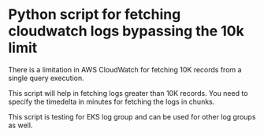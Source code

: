 # Python script for fetching cloudwatch logs bypassing the 10k limit

There is a limitation in AWS CloudWatch for fetching 10K records from a single query execution.

This script will help in fetching logs greater than 10K records. You need to specify the timedelta in minutes for fetching the logs in chunks.

This script is testing for EKS log group and can be used for other log groups as well.